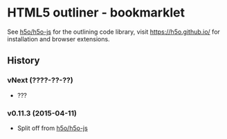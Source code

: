 # HTML5 outliner - bookmarklet

See [h5o/h5o-js](https://github.com/h5o/h5o-js) for the outlining code library, visit https://h5o.github.io/ for installation and browser extensions.

## History ##

### vNext (????-??-??) ###
* ???

### v0.11.3 (2015-04-11) ###
* Split off from [h5o/h5o-js](https://github.com/h5o/h5o-js)
